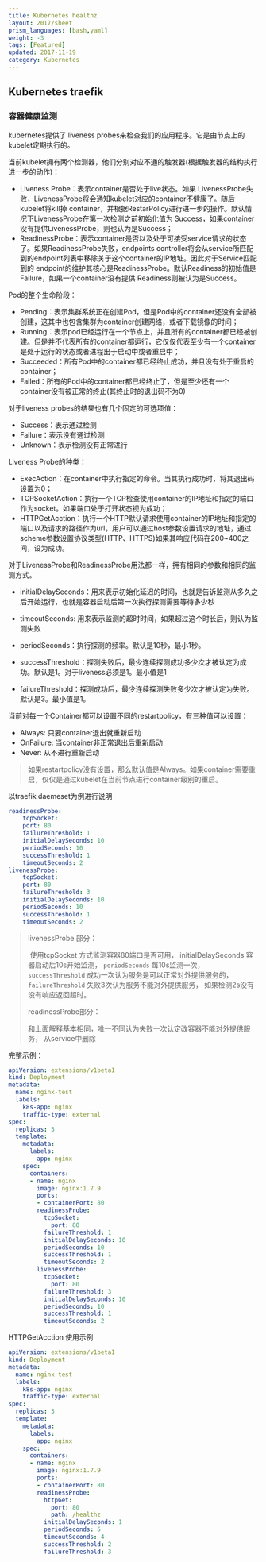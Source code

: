 ```yaml
---
title: Kubernetes healthz
layout: 2017/sheet
prism_languages: [bash,yaml]
weight: -3
tags: [Featured]
updated: 2017-11-19
category: Kubernetes
---
```


## Kubernetes traefik

### **容器健康监测**

kubernetes提供了 liveness probes来检查我们的应用程序。它是由节点上的kubelet定期执行的。

当前kubelet拥有两个检测器，他们分别对应不通的触发器(根据触发器的结构执行进一步的动作)：

- Liveness Probe：表示container是否处于live状态。如果 LivenessProbe失败，LivenessProbe将会通知kubelet对应的container不健康了。随后kubelet将kill掉 container，并根据RestarPolicy进行进一步的操作。默认情况下LivenessProbe在第一次检测之前初始化值为 Success，如果container没有提供LivenessProbe，则也认为是Success；
- ReadinessProbe：表示container是否以及处于可接受service请求的状态了。如果ReadinessProbe失败，endpoints controller将会从service所匹配到的endpoint列表中移除关于这个container的IP地址。因此对于Service匹配到的 endpoint的维护其核心是ReadinessProbe。默认Readiness的初始值是Failure，如果一个container没有提供 Readiness则被认为是Success。

Pod的整个生命阶段：

- Pending：表示集群系统正在创建Pod，但是Pod中的container还没有全部被创建，这其中也包含集群为container创建网络，或者下载镜像的时间；
- Running：表示pod已经运行在一个节点上，并且所有的container都已经被创建。但是并不代表所有的container都运行，它仅仅代表至少有一个container是处于运行的状态或者进程出于启动中或者重启中；
- Succeeded：所有Pod中的container都已经终止成功，并且没有处于重启的container；
- Failed：所有的Pod中的container都已经终止了，但是至少还有一个container没有被正常的终止(其终止时的退出码不为0)

对于liveness probes的结果也有几个固定的可选项值：

- Success：表示通过检测
- Failure：表示没有通过检测
- Unknown：表示检测没有正常进行

Liveness Probe的种类：

- ExecAction：在container中执行指定的命令。当其执行成功时，将其退出码设置为0；
- TCPSocketAction：执行一个TCP检查使用container的IP地址和指定的端口作为socket。如果端口处于打开状态视为成功；
- HTTPGetAcction：执行一个HTTP默认请求使用container的IP地址和指定的端口以及请求的路径作为url，用户可以通过host参数设置请求的地址，通过scheme参数设置协议类型(HTTP、HTTPS)如果其响应代码在200~400之间，设为成功。

对于LivenessProbe和ReadinessProbe用法都一样，拥有相同的参数和相同的监测方式。

- initialDelaySeconds：用来表示初始化延迟的时间，也就是告诉监测从多久之后开始运行，也就是容器启动后第一次执行探测需要等待多少秒

- timeoutSeconds: 用来表示监测的超时时间，如果超过这个时长后，则认为监测失败

- periodSeconds：执行探测的频率。默认是10秒，最小1秒。

- successThreshold：探测失败后，最少连续探测成功多少次才被认定为成功。默认是1。对于liveness必须是1。最小值是1

- failureThreshold：探测成功后，最少连续探测失败多少次才被认定为失败。默认是3。最小值是1。

  

  

当前对每一个Container都可以设置不同的restartpolicy，有三种值可以设置：

- Always: 只要container退出就重新启动
- OnFailure: 当container非正常退出后重新启动
- Never: 从不进行重新启动

> 如果restartpolicy没有设置，那么默认值是Always。如果container需要重启，仅仅是通过kubelet在当前节点进行container级别的重启。

 



以traefik daemeset为例进行说明

```yaml
readinessProbe:
    tcpSocket:
    port: 80
    failureThreshold: 1
    initialDelaySeconds: 10
    periodSeconds: 10
    successThreshold: 1
    timeoutSeconds: 2
livenessProbe:
    tcpSocket:
    port: 80
    failureThreshold: 3
    initialDelaySeconds: 10
    periodSeconds: 10
    successThreshold: 1
    timeoutSeconds: 2
```

> livenessProbe 部分：
>
> ​	使用tcpSocket 方式监测容器80端口是否可用， initialDelaySeconds 容器启动后10s开始监测， `periodSeconds` 每10s监测一次， `successThreshold` 成功一次认为服务是可以正常对外提供服务的， `failureThreshold` 失败3次认为服务不能对外提供服务， 如果检测2s没有没有响应返回超时。
>
> readinessProbe部分：
>
> 和上面解释基本相同，唯一不同认为失败一次认定改容器不能对外提供服务， 从service中删除

完整示例：
```yaml
apiVersion: extensions/v1beta1
kind: Deployment
metadata:
  name: nginx-test
  labels:
    k8s-app: nginx
    traffic-type: external
spec:
  replicas: 3
  template:
    metadata:
      labels:
        app: nginx  
    spec:
      containers:
      - name: nginx
        image: nginx:1.7.9
        ports:
        - containerPort: 80
        readinessProbe:
          tcpSocket:
            port: 80
          failureThreshold: 1
          initialDelaySeconds: 10
          periodSeconds: 10
          successThreshold: 1
          timeoutSeconds: 2
        livenessProbe:
          tcpSocket:
            port: 80
          failureThreshold: 3
          initialDelaySeconds: 10
          periodSeconds: 10
          successThreshold: 1
          timeoutSeconds: 2

```


HTTPGetAcction 使用示例
```yaml
apiVersion: extensions/v1beta1
kind: Deployment
metadata:
  name: nginx-test
  labels:
    k8s-app: nginx
    traffic-type: external
spec:
  replicas: 3
  template:
    metadata:
      labels:
        app: nginx  
    spec:
      containers:
      - name: nginx
        image: nginx:1.7.9
        ports:
        - containerPort: 80
        readinessProbe:
          httpGet:
            port: 80
            path: /healthz
          initialDelaySeconds: 1
          periodSeconds: 5
          timeoutSeconds: 4
          successThreshold: 2
          failureThreshold: 3
```